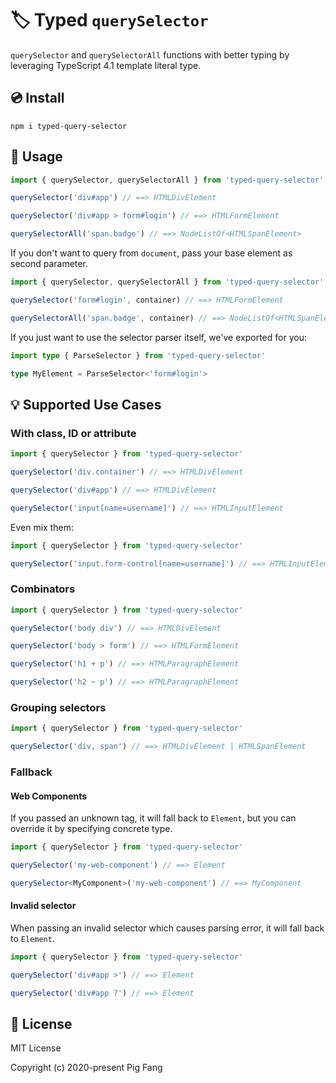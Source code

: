 # 🏷 Typed `querySelector`

`querySelector` and `querySelectorAll` functions with better typing
by leveraging TypeScript 4.1 template literal type.

## 💿 Install

```
npm i typed-query-selector
```

## 🍉 Usage

```typescript
import { querySelector, querySelectorAll } from 'typed-query-selector'

querySelector('div#app') // ==> HTMLDivElement

querySelector('div#app > form#login') // ==> HTMLFormElement

querySelectorAll('span.badge') // ==> NodeListOf<HTMLSpanElement>
```

If you don't want to query from `document`,
pass your base element as second parameter.

```typescript
import { querySelector, querySelectorAll } from 'typed-query-selector'

querySelector('form#login', container) // ==> HTMLFormElement

querySelectorAll('span.badge', container) // ==> NodeListOf<HTMLSpanElement>
```

If you just want to use the selector parser itself, we've exported for you:

```typescript
import type { ParseSelector } from 'typed-query-selector'

type MyElement = ParseSelector<'form#login'>
```

## 💡 Supported Use Cases

### With class, ID or attribute

```typescript
import { querySelector } from 'typed-query-selector'

querySelector('div.container') // ==> HTMLDivElement

querySelector('div#app') // ==> HTMLDivElement

querySelector('input[name=username]') // ==> HTMLInputElement
```

Even mix them:

```typescript
import { querySelector } from 'typed-query-selector'

querySelector('input.form-control[name=username]') // ==> HTMLInputElement
```

### Combinators

```typescript
import { querySelector } from 'typed-query-selector'

querySelector('body div') // ==> HTMLDivElement

querySelector('body > form') // ==> HTMLFormElement

querySelector('h1 + p') // ==> HTMLParagraphElement

querySelector('h2 ~ p') // ==> HTMLParagraphElement
```

### Grouping selectors

```typescript
import { querySelector } from 'typed-query-selector'

querySelector('div, span') // ==> HTMLDivElement | HTMLSpanElement
```

### Fallback

#### Web Components

If you passed an unknown tag, it will fall back to `Element`,
but you can override it by specifying concrete type.

```typescript
import { querySelector } from 'typed-query-selector'

querySelector('my-web-component') // ==> Element

querySelector<MyComponent>('my-web-component') // ==> MyComponent
```

#### Invalid selector

When passing an invalid selector which causes parsing error,
it will fall back to `Element`.

```typescript
import { querySelector } from 'typed-query-selector'

querySelector('div#app >') // ==> Element

querySelector('div#app ?') // ==> Element
```

## 📃 License

MIT License

Copyright (c) 2020-present Pig Fang
